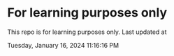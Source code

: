 # For learning purposes only
This repo is for learning purposes only.
Last updated at

Tuesday, January 16, 2024 11:16:16 PM


